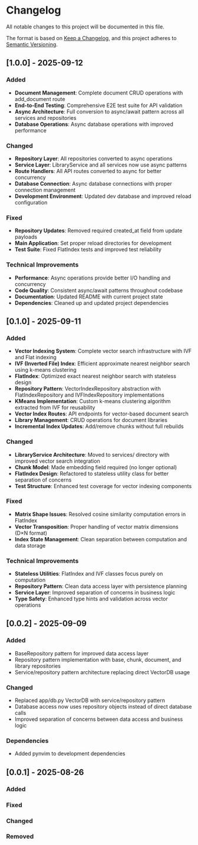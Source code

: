 # Changelog

All notable changes to this project will be documented in this file.

The format is based on [Keep a Changelog](https://keepachangelog.com/en/1.1.0/),
and this project adheres to [Semantic Versioning](https://semver.org/spec/v2.0.0.html).

## [1.0.0] - 2025-09-12

### Added

- **Document Management**: Complete document CRUD operations with add_document route
- **End-to-End Testing**: Comprehensive E2E test suite for API validation
- **Async Architecture**: Full conversion to async/await pattern across all services and repositories
- **Database Operations**: Async database operations with improved performance

### Changed

- **Repository Layer**: All repositories converted to async operations
- **Service Layer**: LibraryService and all services now use async patterns
- **Route Handlers**: All API routes converted to async for better concurrency
- **Database Connection**: Async database connections with proper connection management
- **Development Environment**: Updated dev database and improved reload configuration

### Fixed

- **Repository Updates**: Removed required created_at field from update payloads
- **Main Application**: Set proper reload directories for development
- **Test Suite**: Fixed FlatIndex tests and improved test reliability

### Technical Improvements

- **Performance**: Async operations provide better I/O handling and concurrency
- **Code Quality**: Consistent async/await patterns throughout codebase  
- **Documentation**: Updated README with current project state
- **Dependencies**: Cleaned up and updated project dependencies

## [0.1.0] - 2025-09-11

### Added

- **Vector Indexing System**: Complete vector search infrastructure with IVF and Flat indexing
- **IVF (Inverted File) Index**: Efficient approximate nearest neighbor search using k-means clustering
- **FlatIndex**: Optimized exact nearest neighbor search with stateless design
- **Repository Pattern**: VectorIndexRepository abstraction with FlatIndexRepository and IVFIndexRepository implementations
- **KMeans Implementation**: Custom k-means clustering algorithm extracted from IVF for reusability  
- **Vector Index Routes**: API endpoints for vector-based document search
- **Library Management**: CRUD operations for document libraries
- **Incremental Index Updates**: Add/remove chunks without full rebuilds

### Changed

- **LibraryService Architecture**: Moved to services/ directory with improved vector search integration
- **Chunk Model**: Made embedding field required (no longer optional)
- **FlatIndex Design**: Refactored to stateless utility class for better separation of concerns
- **Test Structure**: Enhanced test coverage for vector indexing components

### Fixed

- **Matrix Shape Issues**: Resolved cosine similarity computation errors in FlatIndex
- **Vector Transposition**: Proper handling of vector matrix dimensions (D×N format)
- **Index State Management**: Clean separation between computation and data storage

### Technical Improvements

- **Stateless Utilities**: FlatIndex and IVF classes focus purely on computation
- **Repository Pattern**: Clean data access layer with persistence planning
- **Service Layer**: Improved separation of concerns in business logic
- **Type Safety**: Enhanced type hints and validation across vector operations

## [0.0.2] - 2025-09-09

### Added

- BaseRepository pattern for improved data access layer
- Repository pattern implementation with base, chunk, document, and library repositories
- Service/repository pattern architecture replacing direct VectorDB usage

### Changed

- Replaced app/db.py VectorDB with service/repository pattern
- Database access now uses repository objects instead of direct database calls
- Improved separation of concerns between data access and business logic

### Dependencies

- Added pynvim to development dependencies

## [0.0.1] - 2025-08-26

### Added

### Fixed

### Changed

### Removed
